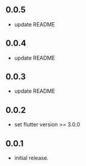## 0.0.5

* update README

## 0.0.4

* update README

## 0.0.3

* update README

## 0.0.2

* set flutter version >= 3.0.0

## 0.0.1

* initial release.
